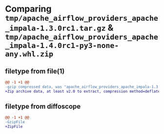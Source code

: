 # Comparing `tmp/apache_airflow_providers_apache_impala-1.3.0rc1.tar.gz` & `tmp/apache_airflow_providers_apache_impala-1.4.0rc1-py3-none-any.whl.zip`

## filetype from file(1)

```diff
@@ -1 +1 @@
-gzip compressed data, was "apache_airflow_providers_apache_impala-1.3.0rc1.tar", last modified: Thu Dec  7 21:09:15 2023, max compression
+Zip archive data, at least v2.0 to extract, compression method=deflate
```

## filetype from diffoscope

```diff
@@ -1 +1 @@
-GzipFile
+ZipFile
```

